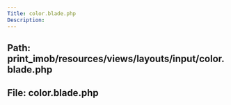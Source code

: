 ```yaml
---
Title: color.blade.php
Description:
---
```


## Path: print_imob/resources/views/layouts/input/color.blade.php
## File: color.blade.php
